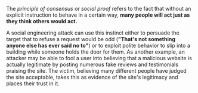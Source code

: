 The _principle of consensus_ or _social proof_ refers to the fact that without an explicit instruction to behave in a certain way, **many people will act just as they think others would act.** 

A social engineering attack can use this instinct either to persuade the target that to refuse a request would be odd (**"That's not something anyone else has ever said no to"**) or to exploit polite behavior to slip into a building while someone holds the door for them. As another example, an attacker may be able to fool a user into believing that a malicious website is actually legitimate by posting numerous fake reviews and testimonials praising the site. The victim, believing many different people have judged the site acceptable, takes this as evidence of the site's legitimacy and places their trust in it.